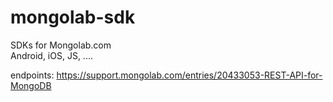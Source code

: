 mongolab-sdk
====================

SDKs for Mongolab.com     
Android, iOS, JS, ....    
    
endpoints: https://support.mongolab.com/entries/20433053-REST-API-for-MongoDB   
   
